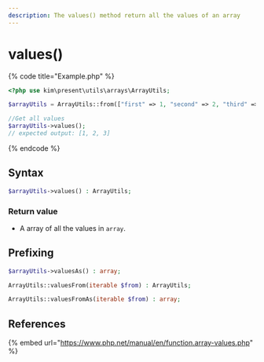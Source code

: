 ```yaml
---
description: The values() method return all the values of an array
---
```


# values\(\)

{% code title="Example.php" %}
```php
<?php use kim\present\utils\arrays\ArrayUtils;

$arrayUtils = ArrayUtils::from(["first" => 1, "second" => 2, "third" => 3]);

//Get all values
$arrayUtils->values();
// expected output: [1, 2, 3]
```
{% endcode %}

## Syntax

```php
$arrayUtils->values() : ArrayUtils;
```

### Return value

*  A array of all the values in `array`.

## Prefixing

```php
$arrayUtils->valuesAs() : array;
```

```php
ArrayUtils::valuesFrom(iterable $from) : ArrayUtils;
```

```php
ArrayUtils::valuesFromAs(iterable $from) : array;
```

## References

{% embed url="https://www.php.net/manual/en/function.array-values.php" %}


